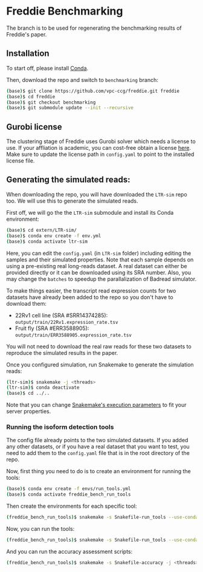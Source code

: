 # Freddie Benchmarking
The branch is to be used for regenerating the benchmarking results of Freddie's paper.

## Installation
To start off, please install [Conda](https://docs.conda.io/projects/conda/en/latest/user-guide/install/).

Then, download the repo and switch to `benchmarking` branch:
```bash
(base)$ git clone https://github.com/vpc-ccg/freddie.git freddie
(base)$ cd freddie
(base)$ git checkout benchmarking
(base)$ git submodule update --init --recursive
```

## Gurobi license
The clustering stage of Freddie uses Gurobi solver which needs a license to use.
If your affliation is academic, you can cost-free obtain a license [here](https://www.gurobi.com/downloads/end-user-license-agreement-academic/).
Make sure to update the license path in `config.yaml` to point to the installed license file.


## Generating the simulated reads:
When downloading the repo, you will have downloaded the `LTR-sim` repo too. 
We will use this to generate the simulated reads.

First off, we will go the the `LTR-sim` submodule and install its Conda environment:
```bash
(base)$ cd extern/LTR-sim/
(base)$ conda env create -f env.yml
(base)$ conda activate ltr-sim
```

Here, you can edit the `config.yaml` (in `LTR-sim` folder) including editing the samples and their simulated properties.
Note that each sample depends on using a pre-existing real long-reads dataset.
A real dataset can either be provided directly or it can be downloaded using its SRA number.
Also, you may change the `batches` to speedup the parallalization of Badread simulator.

To make things easier, the transcript read expression counts for two datasets have already been added to the repo so you don't have to download them:
- 22Rv1 cell line (SRA #SRR14374285): `output/train/22Rv1.expression_rate.tsv`
- Fruit fly (SRA #ERR3588905): `output/train/ERR3588905.expression_rate.tsv`

You will not need to download the real raw reads for these two datasets to reproduce the simulated results in the paper.

Once you configured simulation, run Snakemake to generate the simulation reads:
```bash
(ltr-sim)$ snakemake -j <threads>
(ltr-sim)$ conda deactivate
(base)$ cd ../..
```

Note that you can change [Snakemake's execution parameters](https://snakemake.readthedocs.io/en/stable/executing/cli.html) to fit your server properties.

### Running the isoform detection tools
The config file already points to the two simulated datasets.
If you added any other datasets, or if you have a real dataset that you want to test, you need to add them to the `config.yaml` file that is in the root directory of the repo.


Now, first thing you need to do is to create an environment for running the tools:
```bash
(base)$ conda env create -f envs/run_tools.yml
(base)$ conda activate freddie_bench_run_tools
```

Then create the environments for each specific tool:
```bash
(freddie_bench_run_tools)$ snakemake -s Snakefile-run_tools --use-conda --conda-create-envs-only -j  <threads>
```


Now, you can run the tools:
```bash
(freddie_bench_run_tools)$ snakemake -s Snakefile-run_tools --use-conda --conda-create-envs-only -j  <threads>
```

And you can run the accuracy assessment scripts:
```bash
(freddie_bench_run_tools)$ snakemake -s Snakefile-accuracy -j <threads>
```
